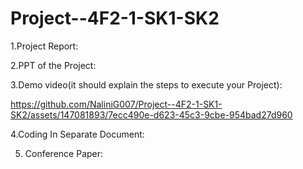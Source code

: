 # Project--4F2-1-SK1-SK2
1.Project Report:



2.PPT of the Project:






3.Demo video(it should explain the steps to execute your Project):

https://github.com/NaliniG007/Project--4F2-1-SK1-SK2/assets/147081893/7ecc490e-d623-45c3-9cbe-954bad27d960






4.Coding In Separate Document:



5. Conference Paper:

